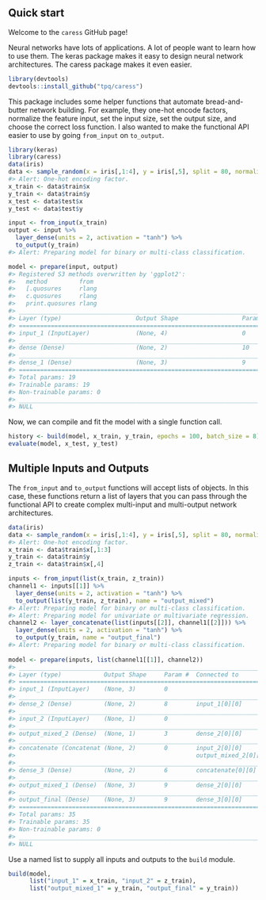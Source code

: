 
<!-- README.md is generated from README.Rmd. Please edit that file -->
Quick start
-----------

Welcome to the `caress` GitHub page!

Neural networks have lots of applications. A lot of people want to learn how to use them. The keras package makes it easy to design neural network architectures. The caress package makes it even easier.

``` r
library(devtools)
devtools::install_github("tpq/caress")
```

This package includes some helper functions that automate bread-and-butter network building. For example, they one-hot encode factors, normalize the feature input, set the input size, set the output size, and choose the correct loss function. I also wanted to make the functional API easier to use by going `from_input` on `to_output`.

``` r
library(keras)
library(caress)
data(iris)
data <- sample_random(x = iris[,1:4], y = iris[,5], split = 80, normalize = TRUE)
#> Alert: One-hot encoding factor.
x_train <- data$train$x
y_train <- data$train$y
x_test <- data$test$x
y_test <- data$test$y

input <- from_input(x_train)
output <- input %>%
  layer_dense(units = 2, activation = "tanh") %>%
  to_output(y_train)
#> Alert: Preparing model for binary or multi-class classification.

model <- prepare(input, output)
#> Registered S3 methods overwritten by 'ggplot2':
#>   method         from 
#>   [.quosures     rlang
#>   c.quosures     rlang
#>   print.quosures rlang
#> ___________________________________________________________________________
#> Layer (type)                     Output Shape                  Param #     
#> ===========================================================================
#> input_1 (InputLayer)             (None, 4)                     0           
#> ___________________________________________________________________________
#> dense (Dense)                    (None, 2)                     10          
#> ___________________________________________________________________________
#> dense_1 (Dense)                  (None, 3)                     9           
#> ===========================================================================
#> Total params: 19
#> Trainable params: 19
#> Non-trainable params: 0
#> ___________________________________________________________________________
#> NULL
```

Now, we can compile and fit the model with a single function call.

``` r
history <- build(model, x_train, y_train, epochs = 100, batch_size = 8)
evaluate(model, x_test, y_test)
```

Multiple Inputs and Outputs
---------------------------

The `from_input` and `to_output` functions will accept lists of objects. In this case, these functions return a list of layers that you can pass through the functional API to create complex multi-input and multi-output network architectures.

``` r
data(iris)
data <- sample_random(x = iris[,1:4], y = iris[,5], split = 80, normalize = TRUE)
#> Alert: One-hot encoding factor.
x_train <- data$train$x[,1:3]
y_train <- data$train$y
z_train <- data$train$x[,4]

inputs <- from_input(list(x_train, z_train))
channel1 <- inputs[[1]] %>%
  layer_dense(units = 2, activation = "tanh") %>%
  to_output(list(y_train, z_train), name = "output_mixed")
#> Alert: Preparing model for binary or multi-class classification.
#> Alert: Preparing model for univariate or multivariate regression.
channel2 <- layer_concatenate(list(inputs[[2]], channel1[[2]])) %>%
  layer_dense(units = 2, activation = "tanh") %>%
  to_output(y_train, name = "output_final")
#> Alert: Preparing model for binary or multi-class classification.
  
model <- prepare(inputs, list(channel1[[1]], channel2))
#> ___________________________________________________________________________
#> Layer (type)            Output Shape     Param #  Connected to             
#> ===========================================================================
#> input_1 (InputLayer)    (None, 3)        0                                 
#> ___________________________________________________________________________
#> dense_2 (Dense)         (None, 2)        8        input_1[0][0]            
#> ___________________________________________________________________________
#> input_2 (InputLayer)    (None, 1)        0                                 
#> ___________________________________________________________________________
#> output_mixed_2 (Dense)  (None, 1)        3        dense_2[0][0]            
#> ___________________________________________________________________________
#> concatenate (Concatenat (None, 2)        0        input_2[0][0]            
#>                                                   output_mixed_2[0][0]     
#> ___________________________________________________________________________
#> dense_3 (Dense)         (None, 2)        6        concatenate[0][0]        
#> ___________________________________________________________________________
#> output_mixed_1 (Dense)  (None, 3)        9        dense_2[0][0]            
#> ___________________________________________________________________________
#> output_final (Dense)    (None, 3)        9        dense_3[0][0]            
#> ===========================================================================
#> Total params: 35
#> Trainable params: 35
#> Non-trainable params: 0
#> ___________________________________________________________________________
#> NULL
```

Use a named list to supply all inputs and outputs to the `build` module.

``` r
build(model,
      list("input_1" = x_train, "input_2" = z_train),
      list("output_mixed_1" = y_train, "output_final" = y_train))
```
